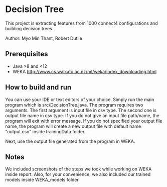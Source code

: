 # Decision Tree

This project is extracting features from 1000 connect4 configurations and building decision trees.

Author: Myo Min Thant, Robert Dutile

## Prerequisites

* Java >8 and <12
* WEKA http://www.cs.waikato.ac.nz/ml/weka/index_downloading.html

## How to build and run

You can use your IDE or text editors of your choice.
Simply run the main program which is src/DecisionTree.java.
The program requires two arguments. The first argument is input file in csv type.
The second one is output file name in csv type. 
If you do not give an input file path/name, the program will exit with error message. 
If you do not specified your output file name, the program will create a new output file with default name "output.csv" 
inside trainingData folder.

Next, use the output file generated from the program in WEKA. 

## Notes

We included screenshots of the steps we took while working on WEKA inside report.
Also, for your convenience, we also included our trained models inside WEKA_models folder.


